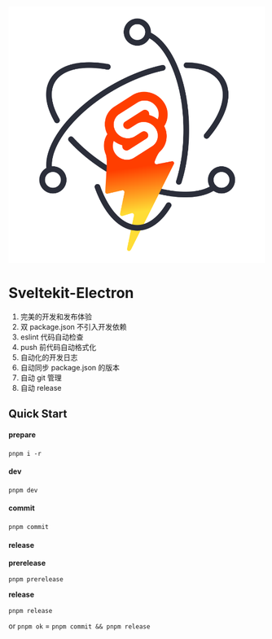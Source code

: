 <p align="center">
  <img src="static/sveltekit-electron.svg" />
</p>

# Sveltekit-Electron

1. 完美的开发和发布体验
2. 双 package.json 不引入开发依赖
3. eslint 代码自动检查
4. push 前代码自动格式化
5. 自动化的开发日志
6. 自动同步 package.json 的版本
7. 自动 git 管理
8. 自动 release

## Quick Start

#### prepare

`pnpm i -r`

#### dev

`pnpm dev`

#### commit

`pnpm commit`

#### release

**prerelease**

`pnpm prerelease`

**release**

`pnpm release`

or `pnpm ok` = `pnpm commit && pnpm release`
